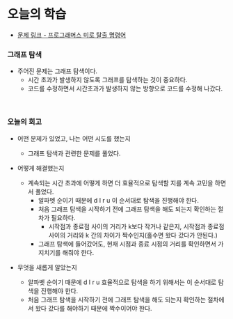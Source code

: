 # 오늘의 학습 

- [문제 링크 - 프로그래머스 미로 탈출 명령어](https://school.programmers.co.kr/learn/courses/30/lessons/150365)

### 그래프 탐색

- 주어진 문제는 그래프 탐색이다. 
  - 시간 초과가 발생하지 않도록 그래프를 탐색하는 것이 중요하다.
  - 코드를 수정하면서 시간초과가 발생하지 않는 방향으로 코드를 수정해 나갔다. 

<br>

### 오늘의 회고
  - 어떤 문제가 있었고, 나는 어떤 시도를 했는지 
    - 그래프 탐색과 관련한 문제를 풀었다. 

  - 어떻게 해결했는지 
    - 계속되는 시간 초과에 어떻게 하면 더 효율적으로 탐색할 지를 계속 고민을 하면서 풀었다. 
      - 알파벳 순이기 때문에 d l r u 이 순서대로 탐색을 진행해야 한다. 
      - 처음 그래프 탐색을 시작하기 전에 그래프 탐색을 해도 되는지 확인하는 절차가 필요하다.
        - 시작점과 종료점 사이의 거리가 k보다 작거나 같은지, 시작점과 종료점 사이의 거리와 k 간의 차이가 짝수인지(홀수면 왔다 갔다가 안된다.) 
      - 그래프 탐색에 들어갔어도, 현재 시점과 종료 시점의 거리를 확인하면서 가지치기를 해줘야 한다.  

  - 무엇을 새롭게 알았는지 
    - 알파벳 순이기 때문에 d l r u 효율적으로 탐색을 하기 위해서는 이 순서대로 탐색을 진행해야 한다. 
    - 처음 그래프 탐색을 시작하기 전에 그래프 탐색을 해도 되는지 확인하는 절차에서 왔다 갔다를 해야하기 때문에 짝수이어야 한다. 
